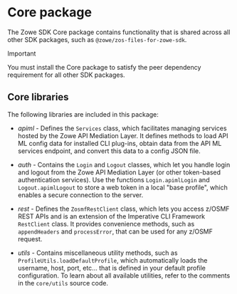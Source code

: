 # Core package

The Zowe SDK Core package contains functionality that is shared across all other SDK packages, such as `@zowe/zos-files-for-zowe-sdk`.

> [!IMPORTANT]  
> You must install the Core package to satisfy the peer dependency requirement for all other SDK packages.

## Core libraries

The following libraries are included in this package:

* *apiml* - Defines the `Services` class, which facilitates managing services hosted by the Zowe API Mediation Layer. It defines methods to load API ML config data for installed CLI plug-ins, obtain data from the API ML services endpoint, and convert this data to a config JSON file.

* *auth* - Contains the `Login` and `Logout` classes, which let you handle login and logout from the Zowe API Mediation Layer (or other token-based authentication services). Use the functions `Login.apimlLogin` and `Logout.apimlLogout` to store a web token in a local "base profile", which enables a secure connection to the server.

* *rest* - Defines the `ZosmfRestClient` class, which lets you access z/OSMF REST APIs and is an extension of the Imperative CLI Framework `RestClient` class. It provides convenience methods, such as `appendHeaders` and `processError`, that can be used for any z/OSMF request.

* *utils* - Contains miscellaneous utility methods, such as `ProfileUtils.loadDefaultProfile`, which automatically loads the username, host, port, etc... that is defined in your default profile configuration. To learn about all available utilities, refer to the comments in the `core/utils` source code.
